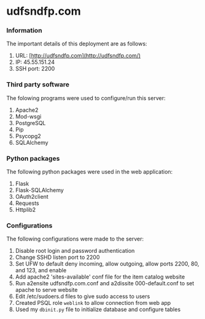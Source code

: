 # udfsndfp.com
### Information
The important details of this deployment are as follows:
1. URL: [http://udfsndfp.com](http://udfsndfp.com/)
2. IP: 45.55.151.24
3. SSH port: 2200

### Third party software
The folowing programs were used to configure/run this server:
1. Apache2
2. Mod-wsgi
3. PostgreSQL
4. Pip
5. Psycopg2
6. SQLAlchemy

### Python packages
The following python packages were used in the web application:
1. Flask
2. Flask-SQLAlchemy
3. OAuth2client
4. Requests
5. Httplib2

### Configurations
The following configurations were made to the server:
1. Disable root login and password authentication
2. Change SSHD listen port to 2200
3. Set UFW to default deny incoming, allow outgoing, allow ports 2200, 80, and 123, and enable
4. Add apache2 'sites-available' conf file for the item catalog website
5. Run a2ensite udfsndfp.com.conf and a2dissite 000-default.conf to set apache to serve website
6. Edit /etc/sudoers.d files to give sudo access to users
7. Created PSQL role `weblink` to allow connection from web app
8. Used my `dbinit.py` file to initialize database and configure tables

